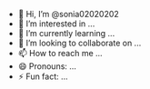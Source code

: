 - 👋 Hi, I’m @sonia02020202
- 👀 I’m interested in ...
- 🌱 I’m currently learning ...
- 💞️ I’m looking to collaborate on ...
- 📫 How to reach me ...
- 😄 Pronouns: ...
- ⚡ Fun fact: ...

<!---
sonia02020202/sonia02020202 is a ✨ special ✨ repository because its `README.md` (this file) appears on your GitHub profile.
You can click the Preview link to take a look at your changes.
--->
